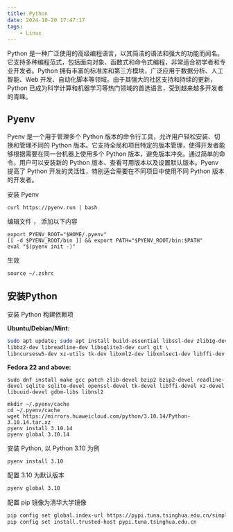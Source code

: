 ```yaml
---
title: Python
date: 2024-10-20 17:47:17
tags:
	- Linux
---
```


Python 是一种广泛使用的高级编程语言，以其简洁的语法和强大的功能而闻名。它支持多种编程范式，包括面向对象、函数式和命令式编程，非常适合初学者和专业开发者。Python 拥有丰富的标准库和第三方模块，广泛应用于数据分析、人工智能、Web 开发、自动化脚本等领域。由于其强大的社区支持和持续的更新，Python 已成为科学计算和机器学习等热门领域的首选语言，受到越来越多开发者的青睐。

<!-- more -->

## Pyenv

Pyenv 是一个用于管理多个 Python 版本的命令行工具，允许用户轻松安装、切换和管理不同的 Python 版本。它支持全局和项目特定的版本管理，使得开发者能够根据需要在同一台机器上使用多个 Python 版本，避免版本冲突。通过简单的命令，用户可以安装新的 Python 版本、查看可用版本以及设置默认版本。Pyenv 提高了 Python 开发的灵活性，特别适合需要在不同项目中使用不同 Python 版本的开发者。

安装 Pyenv

```
curl https://pyenv.run | bash
```

编辑文件 ， 添加以下内容

```
export PYENV_ROOT="$HOME/.pyenv"
[[ -d $PYENV_ROOT/bin ]] && export PATH="$PYENV_ROOT/bin:$PATH"
eval "$(pyenv init -)"
```

生效

```
source ~/.zshrc
```

## 安装Python

安装 Python 构建依赖项

**Ubuntu/Debian/Mint:**

```bash
sudo apt update; sudo apt install build-essential libssl-dev zlib1g-dev \
libbz2-dev libreadline-dev libsqlite3-dev curl git \
libncursesw5-dev xz-utils tk-dev libxml2-dev libxmlsec1-dev libffi-dev liblzma-dev
```

**Fedora 22 and above:**

```
sudo dnf install make gcc patch zlib-devel bzip2 bzip2-devel readline-devel sqlite sqlite-devel openssl-devel tk-devel libffi-devel xz-devel libuuid-devel gdbm-libs libnsl2
```


```
mkdir ~/.pyenv/cache
cd ~/.pyenv/cache
wget https://mirrors.huaweicloud.com/python/3.10.14/Python-3.10.14.tar.xz
pyenv install 3.10.14
pyenv global 3.10.14
```


安装 Python, 以 Python 3.10 为例

```bash
pyenv install 3.10
```

配置 3.10 为默认版本

```bash
pyenv global 3.10
```

配置 pip 镜像为清华大学镜像

```bash
pip config set global.index-url https://pypi.tuna.tsinghua.edu.cn/simple
pip config set install.trusted-host pypi.tuna.tsinghua.edu.cn
```

### 